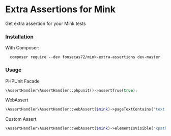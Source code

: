 # Extra Assertions for Mink

Get extra assertion for your Mink tests

### Installation

With Composer:
```
  composer require --dev fonsecas72/mink-extra-assertions dev-master
```

### Usage

PHPUnit Facade

```php
\AssertHandler\AssertHandler::phpunit()->assertTrue(true);
```

WebAssert

```php
\AssertHandler\AssertHandler::webAssert($mink)->pageTextContains('text')
```

Custom Assert

```php
\AssertHandler\AssertHandler::webAssert($mink)->elementIsVisible('xpath', 'xpath');

```